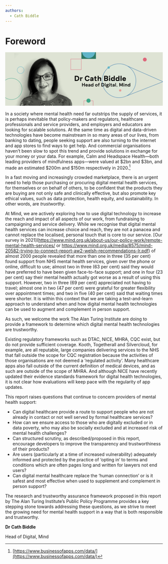 ```yaml
---
authors:
  - Cath Biddle
---
```

# Foreword

![Header image with photo of foreword author, Cath Biddle](../assets/images/foreword-header.png)

In a society where mental health need far outstrips the supply of services, it is perhaps inevitable that policy-makers and regulators, healthcare professionals and service providers, and employers and educators are looking for scalable solutions. At the same time as digital and data-driven technologies have become mainstream in so many areas of our lives, from banking to dating, people seeking support are also turning to the internet and app stores to find ways to get help. And commercial organisations haven’t been slow to spot this trend and provide solutions in exchange for your money or your data. For example, Calm and Headspace Health—both leading providers of mindfulness apps—were valued at $2bn and $3bn, and made an estimated $200m and $150m respectively in 2020.[^apps]

[^apps]: [https://www.businessofapps.com/data/](https://www.businessofapps.com/data/)

In a fast moving and increasingly crowded marketplace, there is an urgent need to help those purchasing or procuring digital mental health services, for themselves or on behalf of others, to be confident that the products they are buying are not only safe and clinically effective, but also promote key ethical values, such as data protection, health equity, and sustainability.  In other words, are *trustworthy*.

At Mind, we are actively exploring how to use digital technology to increase the reach and impact of all aspects of our work, from fundraising to campaigning and service delivery. While we recognise that digital mental health services can increase choice and reach, they are not a panacea and cannot replace the localised, personal touch that is core to our service.  [Our survey in 2021](https://www.mind.org.uk/about-us/our-policy-work/remote-mental-health-services/ or https://www.mind.org.uk/media/8575/mind-20582-trying-to-connect-report-aw2-welsh-recommendations-lr.pdf) of almost 2000 people revealed that more than one in three (35 per cent) found support from NHS mental health services, given over the phone or online, difficult to use; almost two in three (63 per cent) said they would have preferred to have been given face-to-face support; and one in four (23 per cent) say their mental health actually got worse as a result of using this support. However, two in three (69 per cent) appreciated not having to travel; almost one in two (47 per cent) were grateful for greater flexibility over appointment times; and two in five (40 per cent) said that waiting times were shorter. It is within this context that we are taking a test-and-learn approach to understand when and how digital mental health technologies can be used to augment and complement in person support.

As such, we welcome the work The Alan Turing Institute are doing to provide a framework to determine which digital mental health technologies are trustworthy.

Existing regulatory frameworks such as DTAC, NICE, MHRA, CQC exist, but do not provide sufficient coverage. Kooth, Togetherall and Silvercloud, for example, are all reputable, large companies delivering services to the NHS that fall outside the scope for CQC registration because the activities of those organisations are not deemed a ‘regulated activity’. Many healthcare apps also fall outside of the current definition of medical devices, and as such are outside of the scope of MHRA. And although NICE have recently updated their evidence standards framework for digital health technologies, it is not clear how evaluations will keep pace with the regularity of app updates.

This report raises questions that continue to concern providers of mental health support:

- Can digital healthcare provide a route to support people who are not already in contact or not well served by formal healthcare services?
- How can we ensure access to those who are digitally excluded or in data poverty, who may also be socially excluded and at increased risk of mental health challenges?
- Can structured scrutiny, as described/proposed in this report, encourage developers to improve the transparency and trustworthiness of their products?
- Are users (particularly at a time of increased vulnerability) adequately informed and protected by the practice of ‘opting in’ to terms and conditions which are often pages long and written for lawyers not end users?
- Can digital mental healthcare replace the ‘human connection’ or is it safest and most effective when used to supplement and complement in person support?

The research and trustworthy assurance framework proposed in this report by The Alan Turing Institute’s Public Policy Programme provides a key stepping stone towards addressing these questions, as we strive to meet the growing need for mental health support in a way that is both responsible and trustworthy.

**Dr Cath Biddle**

Head of Digital, Mind
